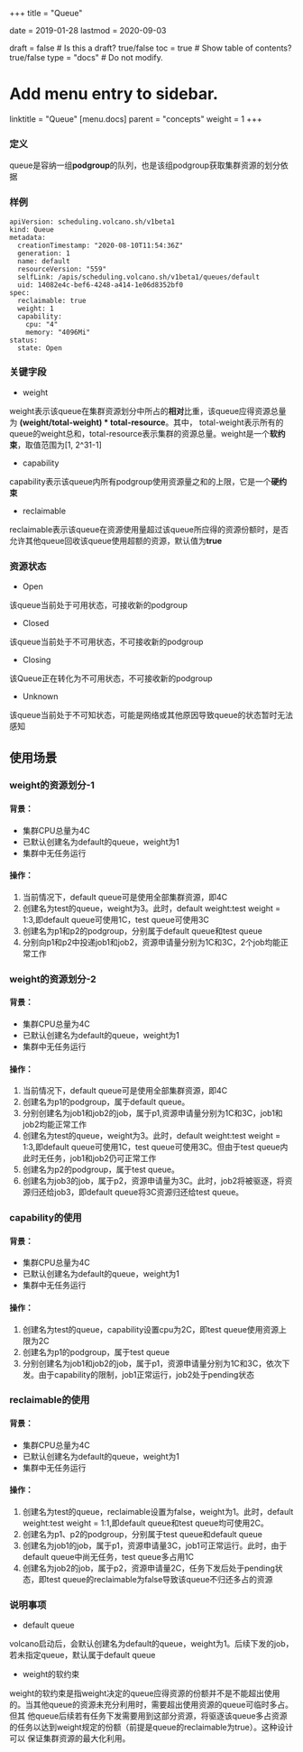 +++
title =  "Queue"


date = 2019-01-28
lastmod = 2020-09-03

draft = false  # Is this a draft? true/false
toc = true  # Show table of contents? true/false
type = "docs"  # Do not modify.

# Add menu entry to sidebar.
linktitle = "Queue"
[menu.docs]
  parent = "concepts"
  weight = 1
+++

### 定义
queue是容纳一组**podgroup**的队列，也是该组podgroup获取集群资源的划分依据

### 样例
```shell
apiVersion: scheduling.volcano.sh/v1beta1
kind: Queue
metadata:
  creationTimestamp: "2020-08-10T11:54:36Z"
  generation: 1
  name: default
  resourceVersion: "559"
  selfLink: /apis/scheduling.volcano.sh/v1beta1/queues/default
  uid: 14082e4c-bef6-4248-a414-1e06d8352bf0
spec:
  reclaimable: true
  weight: 1
  capability:
    cpu: "4"
    memory: "4096Mi"
status:
  state: Open
```

### 关键字段
* weight

weight表示该queue在集群资源划分中所占的**相对**比重，该queue应得资源总量为 **(weight/total-weight) * total-resource**。其中，
total-weight表示所有的queue的weight总和，total-resource表示集群的资源总量。weight是一个**软约束**，取值范围为[1, 2^31-1]

* capability

capability表示该queue内所有podgroup使用资源量之和的上限，它是一个**硬约束**

* reclaimable

reclaimable表示该queue在资源使用量超过该queue所应得的资源份额时，是否允许其他queue回收该queue使用超额的资源，默认值为**true**

### 资源状态
* Open

该queue当前处于可用状态，可接收新的podgroup

* Closed

该queue当前处于不可用状态，不可接收新的podgroup

* Closing

该Queue正在转化为不可用状态，不可接收新的podgroup

* Unknown

该queue当前处于不可知状态，可能是网络或其他原因导致queue的状态暂时无法感知

## 使用场景
###  weight的资源划分-1

#### 背景：        
* 集群CPU总量为4C          
* 已默认创建名为default的queue，weight为1       
*  集群中无任务运行

#### 操作：           
1. 当前情况下，default queue可是使用全部集群资源，即4C       
2. 创建名为test的queue，weight为3。此时，default weight:test weight = 1:3,即default queue可使用1C，test queue可使用3C      
3. 创建名为p1和p2的podgroup，分别属于default queue和test queue         
4. 分别向p1和p2中投递job1和job2，资源申请量分别为1C和3C，2个job均能正常工作

###  weight的资源划分-2

#### 背景：         
*  集群CPU总量为4C         
*  已默认创建名为default的queue，weight为1       
*  集群中无任务运行

#### 操作：           
1. 当前情况下，default queue可是使用全部集群资源，即4C           
2. 创建名为p1的podgroup，属于default queue。      
3. 分别创建名为job1和job2的job，属于p1,资源申请量分别为1C和3C，job1和job2均能正常工作            
4. 创建名为test的queue，weight为3。此时，default weight:test weight = 1:3,即default queue可使用1C，test queue可使用3C。但由于test 
queue内此时无任务，job1和job2仍可正常工作          
5. 创建名为p2的podgroup，属于test queue。       
6. 创建名为job3的job，属于p2，资源申请量为3C。此时，job2将被驱逐，将资源归还给job3，即default queue将3C资源归还给test queue。

###  capability的使用

#### 背景：       
*  集群CPU总量为4C        
*  已默认创建名为default的queue，weight为1       
*  集群中无任务运行

#### 操作：      
1. 创建名为test的queue，capability设置cpu为2C，即test queue使用资源上限为2C       
2. 创建名为p1的podgroup，属于test queue       
3. 分别创建名为job1和job2的job，属于p1，资源申请量分别为1C和3C，依次下发。由于capability的限制，job1正常运行，job2处于pending状态

###  reclaimable的使用

#### 背景：        
*  集群CPU总量为4C           
*  已默认创建名为default的queue，weight为1     
*  集群中无任务运行

#### 操作：    
1. 创建名为test的queue，reclaimable设置为false，weight为1。此时，default weight:test weight = 1:1,即default queue和test queue均可使用2C。     
2. 创建名为p1、p2的podgroup，分别属于test queue和default queue       
3. 创建名为job1的job，属于p1，资源申请量3C，job1可正常运行。此时，由于default queue中尚无任务，test queue多占用1C           
4. 创建名为job2的job，属于p2，资源申请量2C，任务下发后处于pending状态，即test queue的reclaimable为false导致该queue不归还多占的资源

### 说明事项
* default queue

volcano启动后，会默认创建名为default的queue，weight为1。后续下发的job，若未指定queue，默认属于default queue

* weight的软约束

weight的软约束是指weight决定的queue应得资源的份额并不是不能超出使用的。当其他queue的资源未充分利用时，需要超出使用资源的queue可临时多占。但其
他queue后续若有任务下发需要用到这部分资源，将驱逐该queue多占资源的任务以达到weight规定的份额（前提是queue的reclaimable为true）。这种设计可以
保证集群资源的最大化利用。